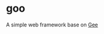# goo
A simple web framework base on [Gee](https://github.com/geektutu/7days-golang/tree/master/gee-web)